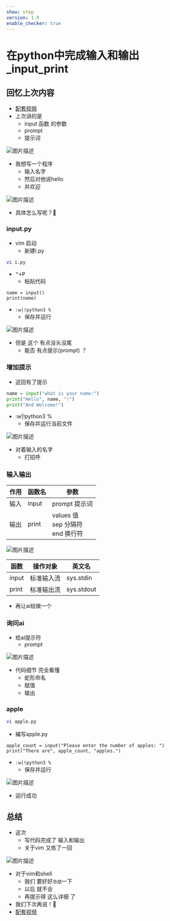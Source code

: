 ```yaml
---
show: step
version: 1.0
enable_checker: true
---
```


#  在python中完成输入和输出_input_print 

## 回忆上次内容

- [配套视频](https://www.bilibili.com/video/BV12MfxYzEhW)
- 上次讲的是
	- input 函数 的参数
    - prompt 
    - 提示词

![图片描述](https://doc.shiyanlou.com/courses/3584/labs/1982785/uid1190679-20241110-1731206017957) 

- 我想写一个程序
	- 输入名字
	- 然后对他说hello
	- 并欢迎

![图片描述](https://doc.shiyanlou.com/courses/uid1190679-20231125-1700878217592)

- 具体怎么写呢？🤔

### input.py
- vim 启动
	- 新建i.py

```bash
vi i.py
```

- <kbd>"</kbd><kbd>+</kbd><kbd>P</kbd>
	- 粘贴代码

```
name = input()
print(name)
```

- `:w|!python3 %`
  - 保存并运行

![图片描述](https://doc.shiyanlou.com/courses/3584/labs/3043247/uid1190679-20241110-1731206658651) 

- 但是 这个 有点没头没尾
	- 能否 有点提示(prompt) ？

### 增加提示

- 这回有了提示

```python
name = input("what is your name:")
print("Hello", name, "!")
print("And Welcome!")
```

- :w|!python3 %
	- 保存并运行当前文件

![图片描述](https://doc.shiyanlou.com/courses/uid1190679-20231127-1701081850939)

- 对着输入的名字
	- 打招呼

### 输入输出

|作用|函数名|参数|
|---|---|---|
|输入|input| prompt 提示词|
|输出|print|values 值<br>sep 分隔符<br>end 换行符<br>|

![图片描述](https://doc.shiyanlou.com/courses/uid1190679-20231125-1700878217592)

|函数|操作对象|英文名|
|---|---|---|
|input|标准输入流|sys.stdin|
|print|标准输出流|sys.stdout|

- 再让ai给做一个

### 询问ai

- 给ai提示符
	- prompt

![图片描述](https://doc.shiyanlou.com/courses/3584/labs/3043247/uid1190679-20241110-1731206524792) 

- 代码细节 完全看懂
	- 蛇形命名 
	- 赋值
	- 输出

### apple

```bash
vi apple.py
```

- 编写apple.py

```
apple_count = input("Please enter the number of apples: ")
print("There are", apple_count, "apples.")
```

- `:w|!python3 %`
	- 保存并运行

![图片描述](https://doc.shiyanlou.com/courses/3584/labs/3043247/uid1190679-20241110-1731206896404) 

- 运行成功

## 总结

- 这次 
	- 写代码完成了 输入和输出
	- 关于vim 又练了一回

![图片描述](https://doc.shiyanlou.com/courses/3584/labs/3043247/uid1190679-20241110-1731207266561) 

- 对于vim和shell
	- 我们 要好好`总结`一下
	- 以后 就不会 
	- 再提示得 这么详细 了
- 我们下次再说！👋
- [配套视频](https://www.bilibili.com/video/BV12MfxYzEhW)








